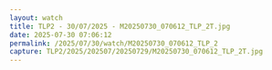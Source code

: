 ```yaml
---
layout: watch
title: TLP2 - 30/07/2025 - M20250730_070612_TLP_2T.jpg
date: 2025-07-30 07:06:12
permalink: /2025/07/30/watch/M20250730_070612_TLP_2
capture: TLP2/2025/202507/20250729/M20250730_070612_TLP_2T.jpg
---
```

